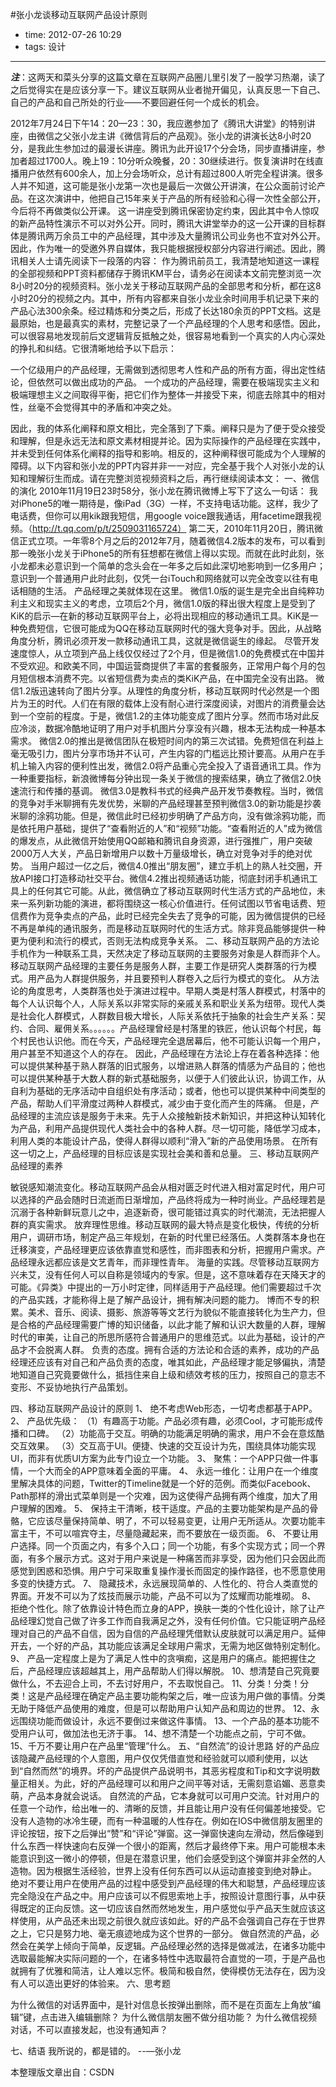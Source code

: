 #张小龙谈移动互联网产品设计原则

- time: 2012-07-26 10:29
- tags: 设计

---
***注***：这两天和菜头分享的这篇文章在互联网产品圈儿里引发了一股学习热潮，读了之后觉得实在是应该分享一下。建议互联网从业者抛开偏见，认真反思一下自己、自己的产品和自己所处的行业——不要回避任何一个成长的机会。

2012年7月24日下午14：20—23：30，我应邀参加了《腾讯大讲堂》的特别讲座，由微信之父张小龙主讲《微信背后的产品观》。张小龙的讲演长达8小时20分，是我此生参加过的最漫长讲座。腾讯为此开设17个分会场，同步直播讲座，参加者超过1700人。晚上19：10分听众晚餐，20：30继续进行。恢复演讲时在线直播用户依然有600余人，加上分会场听众，总计有超过800人听完全程讲演。很多人并不知道，这可能是张小龙第一次也是最后一次做公开讲演，在公众面前讨论产品。在这次演讲中，他把自己15年来关于产品的所有经验和心得一次性全部公开，今后将不再做类似公开课。
这一讲座受到腾讯保密协定约束，因此其中令人惊叹的新产品特性演示不可以对外公开。同时，腾讯大讲堂举办的这一公开课的目标群体是腾讯两万余员工中的产品经理，其中涉及大量腾讯公司业务也不宜对外公开。因此，作为唯一的受邀外界自媒体，我只能根据授权部分内容进行阐述。因此，腾讯相关人士请先阅读下一段落的内容：
作为腾讯前员工，我清楚地知道这一课程的全部视频和PPT资料都储存于腾讯KM平台，请务必在阅读本文前完整浏览一次8小时20分的视频资料。张小龙关于移动互联网产品的全部思考和分析，都在这8小时20分的视频之内。其中，所有内容都来自张小龙业余时间用手机记录下来的产品心法300余条。经过精炼和分类之后，形成了长达180余页的PPT文档。这是最原始，也是最真实的素材，完整记录了一个产品经理的个人思考和感悟。因此，可以很容易地发现前后文逻辑背反抵触之处，很容易地看到一个真实的人内心深处的挣扎和纠结。它很清晰地给予以下启示：

一个亿级用户的产品经理，无需做到透彻思考人性和产品的所有方面，得出定性结论，但依然可以做出成功的产品。
一个成功的产品经理，需要在极端现实主义和极端理想主义之间取得平衡，把它们作为整体一并接受下来，彻底去除其中的相对性，丝毫不会觉得其中的矛盾和冲突之处。

因此，我的体系化阐释和原文相比，完全落到了下乘。阐释只是为了便于受众接受和理解，但是永远无法和原文素材相提并论。因为实际操作的产品经理在实践中，并未受到任何体系化阐释的指导和影响。相反的，这种阐释很可能成为个人理解的障碍。以下内容和张小龙的PPT内容并非一一对应，完全基于我个人对张小龙的认知和理解衍生而成。请在完整浏览视频资料之后，再行继续阅读本文：
一、微信的演化
2010年11月19日23时58分，张小龙在腾讯微博上写下了这么一句话：
我对iPhone5的唯一期待是，像iPad（3G）一样，不支持电话功能。这样，我少了电话费，但你可以用kik跟我短信，用google voice跟我通话，用facetime跟我视频。（http://t.qq.com/p/t/2509031165724）
第二天，2010年11月20日，腾讯微信正式立项。一年零8个月之后的2012年7月，随着微信4.2版本的发布，可以看到那一晚张小龙关于iPhone5的所有狂想都在微信上得以实现。而就在此时此刻，张小龙都未必意识到一个简单的念头会在一年多之后如此深切地影响到一亿多用户；意识到一个普通用户此时此刻，仅凭一台iTouch和网络就可以完全改变以往有电话相随的生活。
产品经理之美就体现在这里。
微信1.0版的诞生是完全出自纯粹功利主义和现实主义的考虑，立项后2个月，微信1.0版的释出很大程度上是受到了KiK的启示—在新的移动互联网平台上，必将出现相应的移动通讯工具。KiK是一种免费短信，它很可能成为QQ在移动互联网时代的强大竞争对手。因此，从战略角度分析，腾讯必须开发一款移动通讯工具，这就是微信诞生的缘起。
尽管开发速度惊人，从立项到产品上线仅仅经过了2个月，但是微信1.0的免费模式在中国并不受欢迎。和欧美不同，中国运营商提供了丰富的套餐服务，正常用户每个月的包月短信根本消费不完。以省短信费为卖点的类KiK产品，在中国完全没有出路。
微信1.2版迅速转向了图片分享。从理性的角度分析，移动互联网时代必然是一个图片为王的时代。人们在有限的载体上没有耐心进行深度阅读，对图片的消费量会达到一个空前的程度。于是，微信1.2的主体功能变成了图片分享。然而市场对此反应冷淡，数据冷酷地证明了用户对手机图片分享没有兴趣，根本无法构成一种基本需求。
微信2.0的推出是微信团队在极短时间内的第三次试错。免费短信在利益上毫无吸引力，图片分享市场并不认可，产生内容的门槛远比预计要高。从用户在手机上输入内容的便利性出发，微信2.0将产品重心完全投入了语音通讯工具。作为一种重要指标，新浪微博每分钟出现一条关于微信的搜索结果，确立了微信2.0快速流行和传播的基调。
微信3.0是教科书式的经典产品开发节奏教程。当时，微信的竞争对手米聊拥有先发优势，米聊的产品经理甚至预判微信3.0的新功能是抄袭米聊的涂鸦功能。但是，微信此时已经初步明确了产品方向，没有做涂鸦功能，而是依托用户基础，提供了“查看附近的人”和“视频”功能。“查看附近的人”成为微信的爆发点，从此微信开始使用QQ邮箱和腾讯自身资源，进行强推广，用户突破2000万人大关，产品日新增用户以数十万量级增长，确立对竞争对手的绝对优势。
当用户超过一亿之后，微信4.0推出“朋友圈”，建立手机上的熟人社交圈，开放API接口打造移动社交平台。微信4.2推出视频通话功能，彻底封闭手机通讯工具上的任何其它可能。从此，微信确立了移动互联网时代生活方式的产品地位，未来一系列新功能的演进，都将围绕这一核心价值进行。任何试图以节省电话费、短信费作为竞争卖点的产品，此时已经完全失去了竞争的可能，因为微信提供的已经不再是单纯的通讯服务，而是移动互联网时代的生活方式。除非竞品能够提供一种更为便利和流行的模式，否则无法构成竞争关系。
二、移动互联网产品的方法论
手机作为一种联系工具，天然决定了移动互联网的主要服务对象是人群而非个人。移动互联网产品经理的主要任务是服务人群，主要工作是研究人类群落的行为模式。用产品为人群提供服务，并且要预判人群卷入之后行为模式的变化。
从方法论的角度思考，人类群落也处于演进过程中。早期人类是村落人群模式，村落中的每个人认识每个人，人际关系以非常实际的亲戚关系和职业关系为纽带。现代人类是社会化人群模式，人群数目极大增长，人际关系依托于抽象的社会生产关系：契约、合同、雇佣关系。。。。。。产品经理曾经是村落里的铁匠，他认识每个村民，每个村民也认识他。而在今天，产品经理完全退居幕后，他不可能认识每一个用户，用户甚至不知道这个人的存在。
因此，产品经理在方法论上存在着各种选择：他可以提供某种基于熟人群落的旧式服务，以增进熟人群落的情感为产品目的；他也可以提供某种基于大数人群的新式基础服务，以便于人们彼此认识，协调工作，从自利为基础的无序活动中自组织处有序活动；或者，他也可以提供某种中间类型的产品，帮助人们平滑度过两种人群模式，减少由于变化而产生的阵痛。
但是，产品经理的主流应该是服务于未来。先于人众接触新技术新知识，并把这种认知转化为产品，利用产品提供现代人类社会中的各种人群。尽一切可能，降低学习成本，利用人类的本能设计产品，使得人群得以顺利“滑入”新的产品使用场景。 
在所有这一切之上，产品经理的目标应该是实现社会美和善和总量。
三、移动互联网产品经理的素养

敏锐感知潮流变化。移动互联网产品会从相对匮乏时代进入相对富足时代，用户可以选择的产品会随时日流逝而日渐增加，产品终将成为一种时尚业。产品经理若是沉溺于各种新鲜玩意儿之中，追逐新奇，很可能错过真实的时代潮流，无法把握人群的真实需求。
放弃理性思维。移动互联网的最大特点是变化极快，传统的分析用户，调研市场，制定产品三年规划，在新的时代里已经落伍。人类群落本身也在迁移演变，产品经理更应该依靠直觉和感性，而非图表和分析，把握用户需求。产品经理永远都应该是文艺青年，而非理性青年。
海量的实践。尽管移动互联网方兴未艾，没有任何人可以自称是领域内的专家。但是，这不意味着存在天降天才的可能。《异类》中提出的一万小时定律，同样适用于产品经理。他们需要超过千次的产品实践，才能称得上是了解产品设计，拥有解决问题的能力。
博而不专的积累。美术、音乐、阅读、摄影、旅游等等文艺行为貌似不能直接转化为生产力，但是合格的产品经理需要广博的知识储备，以此才能了解和认识大数量的人群，理解时代的审美，让自己的所思所感符合普通用户的思维范式。以此为基础，设计的产品才不会脱离人群。
负责的态度。拥有合适的方法论和合适的素养，成功的产品经理还应该有对自己和产品负责的态度，唯其如此，产品经理才能足够偏执，清楚地知道自己究竟要做什么，抵挡住来自上级和绩效考核的压力，按照自己的意志不变形、不妥协地执行产品策划。

四、移动互联网产品设计的原则
1、 绝不考虑Web形态，一切考虑都基于APP。
2、 产品优先级：
（1）有趣高于功能。产品必须有趣，必须Cool，才可能形成传播和口碑。
（2）功能高于交互。明确的功能满足明确的需求，用户不会在意炫酷交互效果。
（3）交互高于UI。便捷、快速的交互设计为先，围绕具体功能实现UI，而非有优质UI方案为此专门设立一个功能。
3、 聚焦：一个APP只做一件事情，一个大而全的APP意味着全面的平庸。
4、 永远一维化：让用户在一个维度里解决具体的问题，Twitter的Timeline就是一个好的范例。而类似Facebook、Path那样的滑出式菜单则是一个灾难，因为这使得产品拥有两个维度，加大了用户理解的困难。
5、 保持主干清晰，枝干适度。产品的主要功能架构是产品的骨骼，它应该尽量保持简单、明了，不可以轻易变更，让用户无所适从。次要功能丰富主干，不可以喧宾夺主，尽量隐藏起来，而不要放在一级页面。
6、 不要让用户选择。同一个页面之内，有多个入口；同一个功能，有多个实现方式；同一个界面，有多个展示方式。这对于用户来说是一种痛苦而非享受，因为他们只会因此而感觉到困惑和恐惧。用户宁可采取重复操作漫长而固定的操作路径，也不愿意使用多变的快捷方式。
7、 隐藏技术，永远展现简单的、人性化的、符合人类直觉的界面。开发不可以为了炫技而展示功能，产品不可以为了炫耀而功能堆砌。
8、 拒绝个性化。除了依靠设计特色而立身的APP，换肤一类的个性化设计，除了让产品经理幻觉自己做了许多工作而自我满足之外，没有任何价值。它只能证明产品经理对自己的产品不自信，因为自信的产品经理凭借默认皮肤就可以满足用户。延伸开去，一个好的产品，其功能应该满足全球用户需求，无需为地区做特别定制化。
9、 产品一定程度上是为了满足人性中的贪嗔痴，这是用户的痛点。能把握住之后，产品经理应该超越其上，用产品帮助人们得以解脱。
10、想清楚自己究竟要做什么，不去迎合上司，不去讨好用户，不去取悦自己。
11、分类！分类！分类！这是产品经理在确定产品主要功能构架之后，唯一应该为用户做的事情。分类无助于降低产品使用的难度，但是可以帮助用户认知产品和周边的世界。
12、永远围绕功能而做设计，永远不要倒过来做这件事情。
13、一个产品的基本功能不受用户认可，做加法也无济于事。
14、想不清楚一个功能点之前，宁可不做。
15、千万不要让用户在产品里“管理”什么。
五、“自然流”的设计思路
好的产品应该隐藏产品经理的个人意图，用户仅仅凭借直觉和经验就可以顺利使用，以达到“自然而然”的境界。坏的产品提供产品说明书，其恶劣程度和Tip和文字说明数量正相关。为此，好的产品经理可以和用户之间平等对话，无需刻意谄媚、恶意卖萌，产品本身就会说话。
自然流的产品，它本身就可以可用户交流。针对用户的任意一个动作，给出唯一的、清晰的反馈，并且能让用户没有任何偏差地接受。它没有人造物的冰冷生硬，而有一种温暖的人性存在。例如在IOS中微信朋友圈里的评论按钮，按下之后弹出“赞”和“评论”弹窗。这一弹窗快速向左滑动，然后像碰到什么东西一样快速向右反弹一个很小的距离，然后才最终停下来。用户可能根本未能意识到这一微小的停顿，但是在潜意识里，他们会感受到这个弹窗并非全然的人造物。因为根据生活经验，世界上没有任何东西可以从运动直接变到绝对静止。
绝对不要让用户在使用产品的过程中感受到产品经理的伟大和聪慧，产品经理应该完全隐没在产品之中。用户应该可以不假思索地上手，按照设计意图行事，从中获得既定的正向反馈。这一切应该自然而然地发生，用户感觉似乎产品天生就应该这样使用，从产品还未出现之前很久就应该如此。好的产品不会强调自己存在于世界之上，它只是努力地、毫无痕迹地成为这个世界的一部分。
做自然流的产品，必然会在美学上倾向于简单，反逻辑。产品经理必然的选择是做减法，在诸多功能中选取最能解决实际问题的一个，在诸多特性中选取最符合直觉的一项，于是产品也就拥有了优雅和简洁，让人难以忘怀。极简和极自然，使得模仿无法存在，因为没有人可以造出更好的体验来。
六、思考题

为什么微信的对话界面中，是针对信息长按弹出删除，而不是在页面左上角放“编辑”键，点击进入编辑删除？
为什么微信朋友圈不做分组功能？
为什么微信视频对话，不可以直接发起，也没有通知声？

七、结语
我所说的，都是错的。
--—张小龙


本整理版文章出自：CSDN

